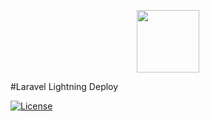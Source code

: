 <p align="center"><img src="https://curious-minds.s3.amazonaws.com/lightning-deploy.svg" height="100px"></p>
#Laravel Lightning Deploy 

[![License](https://poser.pugx.org/curiousminds/lightning-deploy/license)](https://packagist.org/packages/curiousminds/lightning-deploy)

